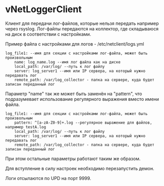vNetLoggerClient
================

Клиент для передачи лог-файлов, которые нельзя передать например через rsyslog.
Лог-файлы передаются на коллектор, где складываюся на диск в соответствии с настройками.

Пример файла с настройками для логов - /etc/netclient/logs.yml

    log_file1: --имя для секции с настройками лог-файла, может быть произвольным
        name: log_name.log --имя лог файла как на диске
        local_path: /var/log/ --путь к лог файлу
        server: log_server1 --имя или IP сервера, на который нужно передавать лог
        remote_path: /var/log_collector - папка на сервере, куда будет записан переданный лог

Параметр "name" так же может быть заменён на "pattern", что подразумевает использование
регулярного выражения вместо имени файла.

    log_file1: --имя для секции с настройками лог-файла, может быть произвольным
        pattern: ^[a-zA-Z0-9]+.log --регулярное выражение для файлов, например testA.log
        local_path: /var/log/ --путь к лог файлу
        server: log_server1 --имя или IP сервера, на который нужно передавать лог
        remote_path: /var/log_collector - папка на сервере, куда будет записан переданный лог

При этом остальные параметры работают таким же образом.

Для вступление в силу настроек необходимо перезапустить демон.

Логи отсылаются по UPD на порт 9999.
